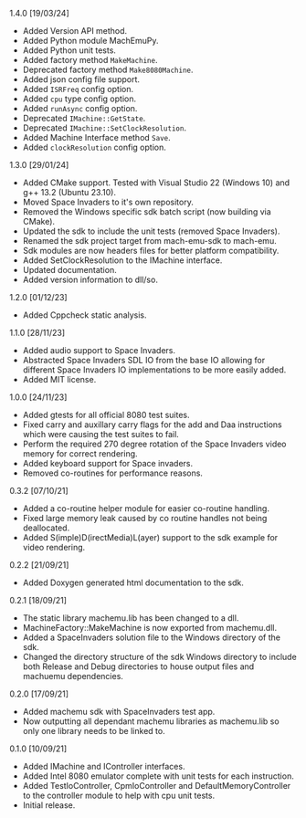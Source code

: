 1.4.0 [19/03/24]
* Added Version API method.
* Added Python module MachEmuPy.
* Added Python unit tests.
* Added factory method `MakeMachine`.
* Deprecated factory method `Make8080Machine`.
* Added json config file support.
* Added `ISRFreq` config option.
* Added `cpu` type config option.
* Added `runAsync` config option.
* Deprecated `IMachine::GetState`.
* Deprecated `IMachine::SetClockResolution`.
* Added Machine Interface method `Save`.
* Added `clockResolution` config option.

1.3.0 [29/01/24]
* Added CMake support.
  Tested with Visual Studio 22 (Windows 10) and
  g++ 13.2 (Ubuntu 23.10).
* Moved Space Invaders to it's own repository.
* Removed the Windows specific sdk batch script
  (now building via CMake).
* Updated the sdk to include the unit tests
  (removed Space Invaders).
* Renamed the sdk project target from mach-emu-sdk
  to mach-emu.
* Sdk modules are now headers files for better
  platform compatibility.
* Added SetClockResolution to the IMachine interface.
* Updated documentation.
* Added version information to dll/so.

1.2.0 [01/12/23]
* Added Cppcheck static analysis.

1.1.0 [28/11/23]
* Added audio support to Space Invaders.
* Abstracted Space Invaders SDL IO from
  the base IO allowing for different
  Space Invaders IO implementations to
  be more easily added.
* Added MIT license.

1.0.0 [24/11/23]

* Added gtests for all official 8080 test suites.
* Fixed carry and auxillary carry flags for the add
  and Daa instructions which were causing the test
  suites to fail.
* Perform the required 270 degree rotation of the
  Space Invaders video memory for correct rendering.
* Added keyboard support for Space invaders.
* Removed co-routines for performance reasons.

0.3.2 [07/10/21]

* Added a co-routine helper module for easier co-routine
  handling.
* Fixed large memory leak caused by co routine handles
  not being deallocated.
* Added S(imple)D(irectMedia)L(ayer) support to the sdk
  example for video rendering.

0.2.2 [21/09/21]

* Added Doxygen generated html documentation to the sdk.

0.2.1 [18/09/21]

* The static library machemu.lib has been changed to a dll.
* MachineFactory::MakeMachine is now exported from machemu.dll.
* Added a SpaceInvaders solution file to the Windows directory of
  the sdk.
* Changed the directory structure of the sdk Windows directory to
  include both Release and Debug directories to house output files
  and machuemu dependencies.

0.2.0 [17/09/21]

* Added machemu sdk with SpaceInvaders test app.
* Now outputting all dependant machemu libraries as machemu.lib so
  only one library needs to be linked to.

0.1.0 [10/09/21]

* Added IMachine and IController interfaces.
* Added Intel 8080 emulator complete with unit tests for each instruction.
* Added TestIoController, CpmIoController and DefaultMemoryController to
  the controller module to help with cpu unit tests.
* Initial release.
